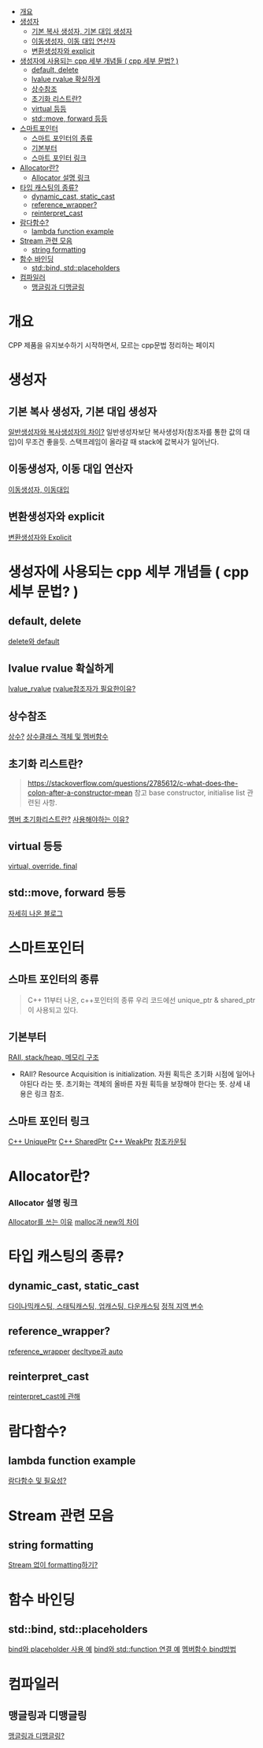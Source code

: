 
- [개요](#개요)
- [생성자](#생성자)
  - [기본 복사 생성자, 기본 대입 생성자](#기본-복사-생성자-기본-대입-생성자)
  - [이동생성자, 이동 대입 연산자](#이동생성자-이동-대입-연산자)
  - [변환생성자와 explicit](#변환생성자와-explicit)
- [생성자에 사용되는 cpp 세부 개념들 ( cpp 세부 문법? )](#생성자에-사용되는-cpp-세부-개념들--cpp-세부-문법-)
  - [default, delete](#default-delete)
  - [lvalue rvalue 확실하게](#lvalue-rvalue-확실하게)
  - [상수참조](#상수참조)
  - [초기화 리스트란?](#초기화-리스트란)
  - [virtual 등등](#virtual-등등)
  - [std::move, forward 등등](#stdmove-forward-등등)
- [스마트포인터](#스마트포인터)
  - [스마트 포인터의 종류](#스마트-포인터의-종류)
  - [기본부터](#기본부터)
  - [스마트 포인터 링크](#스마트-포인터-링크)
- [Allocator란?](#allocator란)
    - [Allocator 설명 링크](#allocator-설명-링크)
- [타입 캐스팅의 종류?](#타입-캐스팅의-종류)
  - [dynamic_cast, static_cast](#dynamic_cast-static_cast)
  - [reference_wrapper?](#reference_wrapper)
  - [reinterpret_cast](#reinterpret_cast)
- [람다함수?](#람다함수)
  - [lambda function example](#lambda-function-example)
- [Stream 관련 모음](#stream-관련-모음)
  - [string formatting](#string-formatting)
- [함수 바인딩](#함수-바인딩)
  - [std::bind, std::placeholders](#stdbind-stdplaceholders)
- [컴파일러](#컴파일러)
  - [맹글링과 디맹글링](#맹글링과-디맹글링)



# 개요
CPP 제품을 유지보수하기 시작하면서, 모르는 cpp문법 정리하는 페이지

# 생성자
## 기본 복사 생성자, 기본 대입 생성자
[일반생성자와 복사생성자의 차이?](https://devbull.xyz/c-bogsa-saengseongja-dipolteu-bogsa-saengseongjaran/)
일반생성자보단 복사생성자(참조자를 통한 값의 대입)이 무조건 좋을듯.
스택프레임이 올라갈 때 stack에 값복사가 일어난다.
## 이동생성자, 이동 대입 연산자
[이동생성자, 이동대입](https://movahws.tistory.com/10)

## 변환생성자와 explicit
[변환생성자와 Explicit](https://psychoria.tistory.com/40)


# 생성자에 사용되는 cpp 세부 개념들 ( cpp 세부 문법? )
## default, delete
[delete와 default](https://woo-dev.tistory.com/100)

## lvalue rvalue 확실하게
[lvalue_rvalue](https://effort4137.tistory.com/entry/Lvalue-Rvalue)
[rvalue참조자가 필요한이유?](https://marmelo12.tistory.com/298)
## 상수참조
[상수?](https://boycoding.tistory.com/156?category=1007180)
[상수클래스 객체 및 멤버함수](https://boycoding.tistory.com/252)
## 초기화 리스트란?
> https://stackoverflow.com/questions/2785612/c-what-does-the-colon-after-a-constructor-mean 참고
> base constructor, initialise list 관련된 사항.

[멤버 초기화리스트란?](https://lovely-embedded.tistory.com/21)
[사용해야하는 이유?](https://lovely-embedded.tistory.com/22)
## virtual 등등
[virtual, override. final](https://blankspace-dev.tistory.com/412)

## std::move, forward 등등
[자세히 나온 블로그](https://jungwoong.tistory.com/53)

# 스마트포인터
## 스마트 포인터의 종류
> C++ 11부터 나온, c++포인터의 종류
> 우리 코드에선 unique_ptr & shared_ptr이 사용되고 있다.

## 기본부터
[RAII, stack/heap, 메모리 구조](https://woo-dev.tistory.com/89?category=882879)

* RAII? Resource Acquisition is initialization.
자원 획득은 초기화 시점에 일어나야된다 라는 뜻. 초기화는 객체의 올바른 자원 획득을 보장해야 한다는 뜻.
상세 내용은 링크 참조.

## 스마트 포인터 링크
[C++ UniquePtr](https://woo-dev.tistory.com/110)
[C++ SharedPtr](https://woo-dev.tistory.com/111)
[C++ WeakPtr](https://woo-dev.tistory.com/113)
[참조카운팅](https://woo-dev.tistory.com/61)

# Allocator란?
### Allocator 설명 링크
[Allocator를 쓰는 이유](https://uncertainty-momo.tistory.com/53)
[malloc과 new의 차이](https://uncertainty-momo.tistory.com/47)

# 타입 캐스팅의 종류?
## dynamic_cast, static_cast
[다이나믹캐스팅, 스태틱캐스팅, 업캐스팅, 다운캐스팅](https://sexycoder.tistory.com/15)
[정적 지역 변수](https://dataonair.or.kr/db-tech-reference/d-lounge/technical-data/?mod=document&uid=235959)

## reference_wrapper?
[reference_wrapper](https://movahws.tistory.com/48)
[decltype과 auto](http://egloos.zum.com/sweeper/v/3148281)

## reinterpret_cast
[reinterpret_cast에 관해](https://blockdmask.tistory.com/242)
# 람다함수?
## lambda function example
[람다함수 및 필요성?](https://blockdmask.tistory.com/491)


# Stream 관련 모음
## string formatting
[Stream 없이 formatting하기?](https://stackoverflow.com/questions/2342162/stdstring-formatting-like-sprintf)

# 함수 바인딩
## std::bind, std::placeholders
[bind와 placeholder 사용 예](https://happynotepad.tistory.com/27)
[bind와 std::function 연결 예](https://yhwanp.github.io/2019/09/15/std-function-and-std-bind/)
[멤버함수 bind방법](https://stackoverflow.com/questions/37636373/how-stdbind-works-with-member-functions)


# 컴파일러
## 맹글링과 디맹글링
[맹글링과 디맹글링?](https://iwantadmin.tistory.com/55)